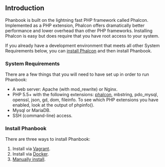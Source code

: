 ## Introduction
Phanbook is built on the lightning fast PHP framework called Phalcon.
Implemented as a PHP extension, Phalcon offers dramatically better performance
and lower overhead than other PHP frameworks.  Installing Phalcon is easy but
does require that you have root access to your system.

If you already have a development environment that meets all other System
Requirements below, you can [install
Phalcon](https://docs.phalconphp.com/en/latest/reference/install.html)
and then install Phanbook.

### System Requirements

There are a few things that you will need to have set up in order to run
Phanbook:

- A web server: Apache (with mod_rewrite) or Nginx.
- PHP 5.5+ with the following extensions:
[phalcon](https://docs.phalconphp.com/en/latest/reference/install.html),
mbstring, pdo_mysql, openssl, json, gd, dom, fileinfo. To see which PHP
extensions you have enabled, look at the output of phpinfo().
- Mysql or MariaDB.
- SSH (command-line) access.

### Install Phanbook

There are three ways to install Phanbook:

1. Install via [Vagrant](http://phanbook.com/docs/vagrant).
2. Install via [Docker](http://phanbook.com/docs/docker).
3. [Manually install](http://phanbook.com/docs/manual).
